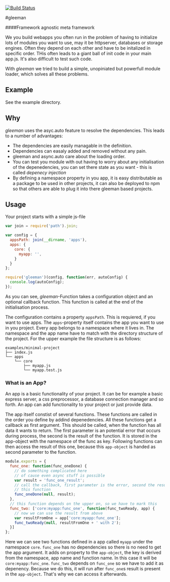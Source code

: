 [![Build Status](https://travis-ci.org/gleeman/gleeman.png?branch=master)](https://travis-ci.org/gleeman/gleeman)

#gleeman

####Framework agnostic meta framework

We you build webapps you often run in the problem of having to initialize lots of modules you want to use, may it be httpserver, databases or storage engines. Often they depend on each other and have to be initalized in specific order. THis often leads to a giant ball of init code in your main app.js. It's also difficult to test such code.

With _gleeman_ we tried to build a simple, unopiniated but powerfull module loader, which solves all these problems.

## Example

See the example directory.

## Why

_gleeman_ uses the asyc.auto feature to resolve the dependencies. This leads to a number of advantages:
* The dependencies are easily managable in the definition.
* Dependencies can easaly added and removed without any pain.
* gleeman and async.auto care about the loading order.
* You can test you module with out having to worry about any initialisation of the depenedencies, you can set there state as you want - this is called _depenecy injection_
* By defining a namespace property in you app, it is easy distributable as a package to be used in other projects, it can also be deployed to npm so that others are able to plug it into there gleeman based projects.

## Usage

Your project starts with a simple js-file

```javascript
var join = require('path').join;

var config = {
  appsPath: join(__dirname, 'apps'),
  apps: {
    core: {
      myapp: '',
    }
  }
};

require('gleeman')(config, function(err, autoConfig) {
  console.log(autoConfig);
});
```

As you can see, _gleeman_-Function takes a configuration object and an optional callback function. This function is called at the end of the initialisation process.

The configuration contains a property `appsPath`. This is requiered, if you want to use apps. The `apps`-property itself contains the app you want to use in you project. Every app belongs to a namespace where it lives in. The namespace and the app name have to match with the directory structure of the project. For the upper example the file structure is as follows:

```
examples/minimal-project
├── index.js
└── apps
    └── core
        ├── myapp.js
        └── myapp.test.js
```

### What is an App?

An app is a basic functionality of your project. It can be for example a basic express server, a css preprocessor, a database connection manager and so forth. An app can add functionality to your project or just provide data.

The app itself constist of several functions. These functions are called in the order you define by addind depenedencies. All these functions get a callback as first argument. This should be called, when the function has all data it wants to return. The first parameter is an potential error that occurs during process, the second is the result of the function. It is stored in the app-object with the namespace of the func as key. Following functions can then access the result of this one, because this `app-object` is handed as second parameter to the function.

```javascript
module.exports = {
  func_one: function(func_oneDone) {
    // do something complicated here
    // of cause even async stuff is possible
    var result = 'func_one_result';
    // call the callback, first parameter is the error, second the result of
    // this function
    func_oneDone(null, result);
  },
  // this function depends on the upper on, so we have to mark this
  func_two: ['core:myapp:func_one', function(func_twoReady, app) {
    // now we can use the result from above
    var resultFromOne = app['core:myapp:func_one'];
    func_twoReady(null, resultFromOne + ' with 2');
  }]
};
```

Here we can see two functions defined in a app called `myapp` under the namespace `core`. `func_one` has no dependencies so there is no need to get the app argument. It adds on property to the `app-object`, the key is derived from the namespace, app name and function name. In this case it will be `core:myapp:func_one`. `func_two` depends on `func_one` so we have to add it as depenency. Because we do this, it will run after `func_one`s result is present in the `app-object`. That's why we can access it afterwards.
